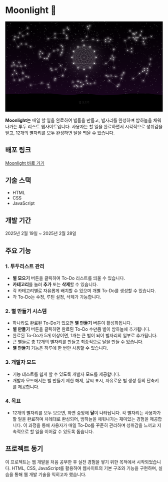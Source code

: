 # Moonlight 🌙

![Moonlight](./images/BannerImage.png)

**Moonlight**는 매일 할 일을 완료하여 별들을 만들고, 별자리를 완성하며 밤하늘을 채워나가는 투두 리스트 웹사이트입니다. 사용자는 할 일을 완료하면서 시각적으로 성취감을 얻고, 12개의 별자리를 모두 완성하면 달을 띄울 수 있습니다.

## 배포 링크
[Moonlight 바로 가기](https://sxunxin.github.io/Moonlight)

## 기술 스택
- HTML
- CSS
- JavaScript

## 개발 기간
2025년 2월 19일 ~ 2025년 2월 28일

## 주요 기능

### 1. 투두리스트 관리
- **별 모으기** 버튼을 클릭하여 To-Do 리스트를 띄울 수 있습니다.
- **카테고리**를 눌러 **추가** 또는 **삭제**할 수 있습니다.
- 각 카테고리별로 자유롭게 배치할 수 있으며 개별 To-Do를 생성할 수 있습니다.
- 각 To-Do는 수정, 루틴 설정, 삭제가 가능합니다.

### 2. 별 만들기 시스템
- 하나라도 완료된 To-Do가 있으면 **별 만들기** 버튼이 활성화됩니다.
- **별 만들기** 버튼을 클릭하면 완료된 To-Do 수만큼 별이 밤하늘에 추가됩니다.
- 완료된 To-Do가 5개 이상이면, 1개는 큰 별이 되어 별자리의 일부로 추가됩니다.
- 큰 별들로 총 12개의 별자리를 만들고 최종적으로 달을 만들 수 있습니다.
- **별 만들기** 기능은 하루에 한 번만 사용할 수 있습니다.

### 3. 개발자 모드
- 기능 테스트를 쉽게 할 수 있도록 개발자 모드를 제공합니다.  
- 개발자 모드에서는 별 만들기 제한 해제, 날씨 표시, 자유로운 별 생성 등의 단축키를 제공합니다.

### 4. 목표
- 12개의 별자리를 모두 모으면, 화면 중앙에 **달**이 나타납니다. 각 별자리는 사용자가 할 일을 완료하며 차례대로 완성되어, 밤하늘을 채워나가는 재미있는 경험을 제공합니다. 이 과정을 통해 사용자가 매일 To-Do를 꾸준히 관리하며 성취감을 느끼고 지속적으로 할 일을 이어갈 수 있도록 돕습니다.

## 프로젝트 동기 
이 프로젝트는 웹 개발을 처음 공부한 후 실전 경험을 쌓기 위한 목적에서 시작되었습니다. HTML, CSS, JavaScript를 활용하여 웹사이트의 기본 구조와 기능을 구현하며, 실습을 통해 웹 개발 기술을 익히고자 했습니다.
